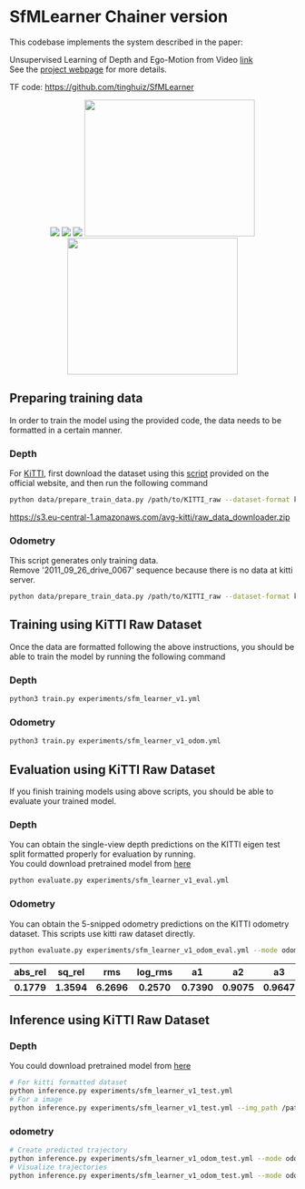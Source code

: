 # SfMLearner Chainer version
This codebase implements the system described in the paper:

Unsupervised Learning of Depth and Ego-Motion from Video [link](https://people.eecs.berkeley.edu/~tinghuiz/projects/SfMLearner/)  
See the [project webpage](https://people.eecs.berkeley.edu/~tinghuiz/projects/SfMLearner/) for more details.

TF code: https://github.com/tinghuiz/SfMLearner

<p align="center">
<img src="./imgs/output_1.png"/>  
<img src="./imgs/output_2.png"/>  
<img src="./imgs/output_3.png"/>  
<img src="./imgs/result_9.png" width=300, height=240/>
<img src="./imgs/result_10.png" width=300, height=240/>
</p>

## Preparing training data
In order to train the model using the provided code, the data needs to be formatted in a certain manner.

### Depth
For [KiTTI](http://www.cvlibs.net/datasets/kitti/raw_data.php), first download the dataset using this [script](http://www.cvlibs.net/download.php?file=raw_data_downloader.zip) provided on the official website, and then run the following command
```bash
python data/prepare_train_data.py /path/to/KITTI_raw --dataset-format kitti_raw --static-frames ./data/static_frames.txt  --dump-root /path/to/KITTI_formatted --height 128 --width 416 --num-threads 8
```
https://s3.eu-central-1.amazonaws.com/avg-kitti/raw_data_downloader.zip
### Odometry
This script generates only training data.  
Remove '2011_09_26_drive_0067' sequence because there is no data at kitti server.
```bash
python data/prepare_train_data.py /path/to/KITTI_raw --dataset-format kitti_odom --static-frames ./data/static_frames.txt  --dump-root /path/to/KITTI_formatted --height 128 --width 416 --num-threads 8
```

## Training using KiTTI Raw Dataset
Once the data are formatted following the above instructions, you should be able to train the model by running the following command

### Depth
```bash
python3 train.py experiments/sfm_learner_v1.yml
```

### Odometry
```bash
python3 train.py experiments/sfm_learner_v1_odom.yml
```

## Evaluation using KiTTI Raw Dataset
If you finish training models using above scripts, you should be able to evaluate your trained model.

### Depth
You can obtain the single-view depth predictions on the KITTI eigen test split formatted properly for evaluation by running.  
You could download pretrained model from [here](https://www.dropbox.com/s/v1t4b1vao9ucqva/depth_exp02smooth01.npz)
```bash
python evaluate.py experiments/sfm_learner_v1_eval.yml
```

### Odometry
You can obtain the 5-snipped odometry predictions on the KITTI odometry dataset. This scripts use kitti raw dataset directly.
```bash
python evaluate.py experiments/sfm_learner_v1_odom_eval.yml --mode odom
```

| abs_rel | sq_rel | rms | log_rms | a1 | a2 | a3 |
|:--------------:|:---------------:|:---------------:|:---------------:|:---------------:|:---------------:|:---------------:|
| **0.1779** | **1.3594** | **6.2696** | **0.2570** | **0.7390** | **0.9075** | **0.9647** |

## Inference using KiTTI Raw Dataset
### Depth
You could download pretrained model from [here](https://www.dropbox.com/s/v1t4b1vao9ucqva/depth_exp02smooth01.npz)
```bash
# For kitti formatted dataset
python inference.py experiments/sfm_learner_v1_test.yml
# For a image
python inference.py experiments/sfm_learner_v1_test.yml --img_path /path/to/img --save 1 --width 416 --height 128
```

### odometry
```bash
# Create predicted trajectory
python inference.py experiments/sfm_learner_v1_odom_test.yml --mode odom
# Visualize trajectories
python inference.py experiments/sfm_learner_v1_odom_test.yml --mode odom --gt_file ./kitti_eval/pose_data/ground_truth/10_full.txt --pred_file ./test.txt
```
